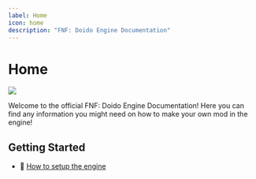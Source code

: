 ```yaml
---
label: Home
icon: home
description: "FNF: Doido Engine Documentation"
---
```


# Home

![](https://camo.githubusercontent.com/3938134bbaa59ade279553847dafc7079d47f96d1f82dce423f301f006f99e6c/68747470733a2f2f7777772e6e657767726f756e64732e636f6d2f64756d702f647261772f3237656433386337313962393736316166393730636163363066343431653231)

Welcome to the official FNF: Doido Engine Documentation! Here you can find any information you might need on how to make your own mod in the engine!

## Getting Started
 - :rocket: [How to setup the engine](/getting-started/build/)